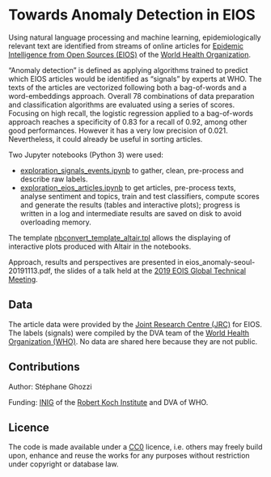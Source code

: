 # Towards Anomaly Detection in EIOS

Using natural language processing and machine learning, epidemiologically relevant text are identified from streams of online articles for [Epidemic Intelligence from Open Sources (EIOS)](https://www.who.int/eios) of the [World Health Organization](https://www.who.int).

“Anomaly detection” is defined as applying algorithms trained to predict which EIOS articles would be identified as “signals” by experts at WHO. The texts of the articles are vectorized following both a bag-of-words and a word-embeddings approach. Overall 78 combinations of data preparation and classification algorithms are evaluated using a series of scores. Focusing on high recall, the logistic regression applied to a bag-of-words approach reaches a specificity of 0.83 for a recall of 0.92, among other good performances. However it has a very low precision of 0.021. Nevertheless, it could already be useful in sorting articles.

Two Jupyter notebooks (Python 3) were used:
- [exploration_signals_events.ipynb](exploration_signals_events.ipynb) to gather, clean, pre-process and describe raw labels.
- [exploration_eios_articles.ipynb](exploration_eios_articles.ipynb) to get articles, pre-process texts, analyse sentiment and topics, train and test classifiers, compute scores and generate the results (tables and interactive plots); progress is written in a log and intermediate results are saved on disk to avoid overloading memory.

The template [nbconvert_template_altair.tpl](nbconvert_template_altair.tpl) allows the displaying of interactive plots produced with Altair in the notebooks.

Approach, results and perspectives are presented in eios_anomaly-seoul-20191113.pdf, the slides of a talk held at the [2019 EOIS Global Technical Meeting](https://www.who.int/eios/global-technical-meeting-2019).

## Data

The article data were provided by the [Joint Research Centre (JRC)](https://ec.europa.eu/jrc/en) for EIOS. The labels (signals) were compiled by the DVA team of the [World Health Organization (WHO)](https://www.who.int). No data are shared here because they are not public.

## Contributions

Author: Stéphane Ghozzi

Funding: [INIG](https://www.rki.de/EN/Content/Institute/DepartmentsUnits/ZIG/INIG/INIG_node.html) of the [Robert Koch Institute](https://www.rki.de) and DVA of WHO.

## Licence

The code is made available under a [CC0](https://creativecommons.org/share-your-work/public-domain/cc0/) licence, i.e. others may freely build upon, enhance and reuse the works for any purposes without restriction under copyright or database law.